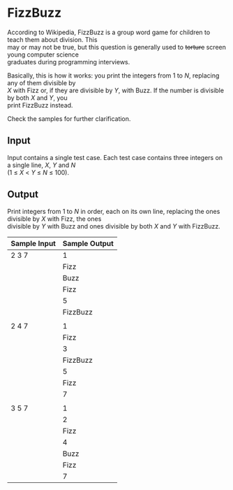 # FizzBuzz

According to Wikipedia, FizzBuzz is a group word game for children to teach them about division. This\
may or may not be true, but this question is generally used to ~~torture~~ screen young computer science\
graduates during programming interviews.

Basically, this is how it works: you print the integers from 1 to *N*, replacing any of them divisible by\
*X* with Fizz or, if they are divisible by *Y*, with Buzz. If the number is divisible by both *X* and *Y*, you\
print FizzBuzz instead.

Check the samples for further clarification.

## Input

Input contains a single test case. Each test case contains three integers on a single line, *X*, *Y* and *N*\
(1 ≤ *X* < *Y* ≤ *N* ≤ 100).

## Output

Print integers from 1 to *N* in order, each on its own line, replacing the ones divisible by *X* with Fizz, the ones\
divisible by *Y* with Buzz and ones divisible by both *X* and *Y* with FizzBuzz.

| Sample Input | Sample Output |
| ---          | ---           |
|2 3 7         | 1             |
|              | Fizz          |
|              | Buzz          |
|              | Fizz          |
|              | 5             |
|              | FizzBuzz      |
|              |               |
| 2 4 7        | 1             |
|              | Fizz          |
|              | 3             |
|              | FizzBuzz      |
|              | 5             |
|              | Fizz          |
|              | 7             |
|              |               |
| 3 5 7        | 1             |
|              | 2             |
|              | Fizz          |
|              | 4             |
|              | Buzz          |
|              | Fizz          |
|              | 7             |